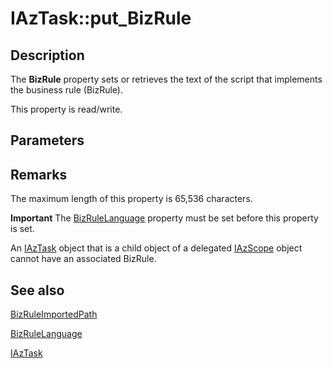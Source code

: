 # IAzTask::put_BizRule

## Description

The **BizRule** property sets or retrieves the text of the script that implements the business rule (BizRule).

This property is read/write.

## Parameters

## Remarks

The maximum length of this property is 65,536 characters.

**Important** The [BizRuleLanguage](https://learn.microsoft.com/windows/desktop/api/azroles/nf-azroles-iaztask-get_bizrulelanguage) property must be set before this property is set.

An [IAzTask](https://learn.microsoft.com/windows/desktop/api/azroles/nn-azroles-iaztask) object that is a child object of a delegated [IAzScope](https://learn.microsoft.com/windows/desktop/api/azroles/nn-azroles-iazscope) object cannot have an associated BizRule.

## See also

[BizRuleImportedPath](https://learn.microsoft.com/windows/desktop/api/azroles/nf-azroles-iaztask-get_bizruleimportedpath)

[BizRuleLanguage](https://learn.microsoft.com/windows/desktop/api/azroles/nf-azroles-iaztask-get_bizrulelanguage)

[IAzTask](https://learn.microsoft.com/windows/desktop/api/azroles/nn-azroles-iaztask)
